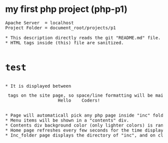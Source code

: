 # my first php project (php-p1)

<pre>
Apache Server  = localhost
Project Folder = document_root/projects/p1

* This description directly reads the git "README.md" file.
* HTML tags inside (this) file are sanitized.
   <h1>test</h1>
* It is displayed between <pre> tags on the site page, so space/line formatting will be maintained.
                    Hello    Coders!


* Page will automaticall pick any php page inside "inc" folder, and display it as a menu "item".
* Menu items will be shown in a "contents" div.
* Contents div background color (only lighter colors) is randomly generated on refresh.
* Home page refreshes every few seconds for the time display.
* Inc_folder page displays the directory of "inc", and on click will display sanitized contents of page as text.


</pre>